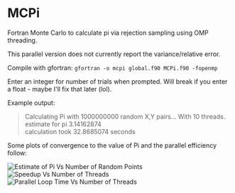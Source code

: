 # MCPi
Fortran Monte Carlo to calculate pi via rejection sampling using OMP threading.

This parallel version does not currently report the variance/relative error. 

Compile with gfortran: `gfortran -o mcpi global.f90 MCPi.f90 -fopenmp`

Enter an integer for number of trials when prompted. Will break if you enter a float - maybe I'll fix that later (lol).

Example output:
> Calculating Pi with            1000000000  random X,Y pairs...
> With           10 threads.
> estimate for pi   3.14162874    
> calculation took   32.8685074     seconds

Some plots of convergence to the value of Pi and the parallel efficiency follow:

![Estimate of Pi Vs Number of Random Points](https://user-images.githubusercontent.com/56891155/139469603-c23221e2-2b60-4e61-84e8-69db9d1ebafe.png)
![Speedup Vs Number of Threads](https://user-images.githubusercontent.com/56891155/139469625-19f30f11-8325-4762-a149-66f2a995fe08.png)
![Parallel Loop Time Vs Number of Threads](https://user-images.githubusercontent.com/56891155/139469639-6a366d94-d969-441a-9904-1ced445b3299.png)
